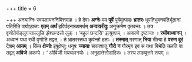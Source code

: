 +++
title = 6

+++
अनयाग्निः स्वपलायननिमित्तमाह । हे देवाः **अग्नेः** मम **पूर्वे** पूर्वमुत्पन्नाः **भ्रातरः** भूपतिभुवनपतिर्भूतानां पतिरिति त्रयोऽग्रजाः **एतम्** **अर्थं** हविर्वहनाख्यमर्थम् **अन्वावरीवुः** अनुक्रमेण वृतवन्तः । तत्र वृणोतेर्यङ्लुगन्ताल्लुङि झेश्छन्दसो लुक् । ‘बहुलं छन्दसि' इत्युक्तम् । आवरणे दृष्टान्तः । **रथीवाध्वानम्** । अध्वानं यथा रथी वृणोति तद्वत् । ते भ्रातरस्तथा कुर्वन्तो हताः । **तस्मात्** मरणात् **भिया** भीत्या हे **वरुण** **दूरं** देशम् **आयम्** । किंच **क्षेप्नोः** इषुक्षेप्तुः धनुषः **ज्यायाः** सकाशातू **गौरो** **न** गौरमृग इव स यथा बिभेति चलति वा तद्वत् **अविजे** अकम्पे । ‘ ओविजी भयचलनयोः । अनुदात्तेत्तौदादिकः । तस्य लङ्युत्तमे रूपम् ॥